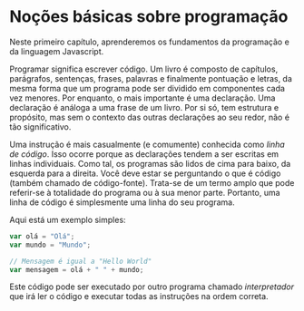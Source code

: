 # Noções básicas sobre programação

Neste primeiro capítulo, aprenderemos os fundamentos da programação e da linguagem Javascript.

Programar significa escrever código. Um livro é composto de capítulos, parágrafos, sentenças, frases, palavras e finalmente pontuação e letras, da mesma forma que um programa pode ser dividido em componentes cada vez menores. Por enquanto, o mais importante é uma declaração. Uma declaração é análoga a uma frase de um livro. Por si só, tem estrutura e propósito, mas sem o contexto das outras declarações ao seu redor, não é tão significativo.

Uma instrução é mais casualmente (e comumente) conhecida como _linha de código_. Isso ocorre porque as declarações tendem a ser escritas em linhas individuais. Como tal, os programas são lidos de cima para baixo, da esquerda para a direita. Você deve estar se perguntando o que é código (também chamado de código-fonte). Trata-se de um termo amplo que pode referir-se à totalidade do programa ou à sua menor parte. Portanto, uma linha de código é simplesmente uma linha do seu programa.

Aqui está um exemplo simples:

```javascript
var olá = "Olá";
var mundo = "Mundo";

// Mensagem é igual a "Hello World"
var mensagem = olá + " " + mundo;
```

Este código pode ser executado por outro programa chamado _interpretador_ que irá ler o código e executar todas as instruções na ordem correta.